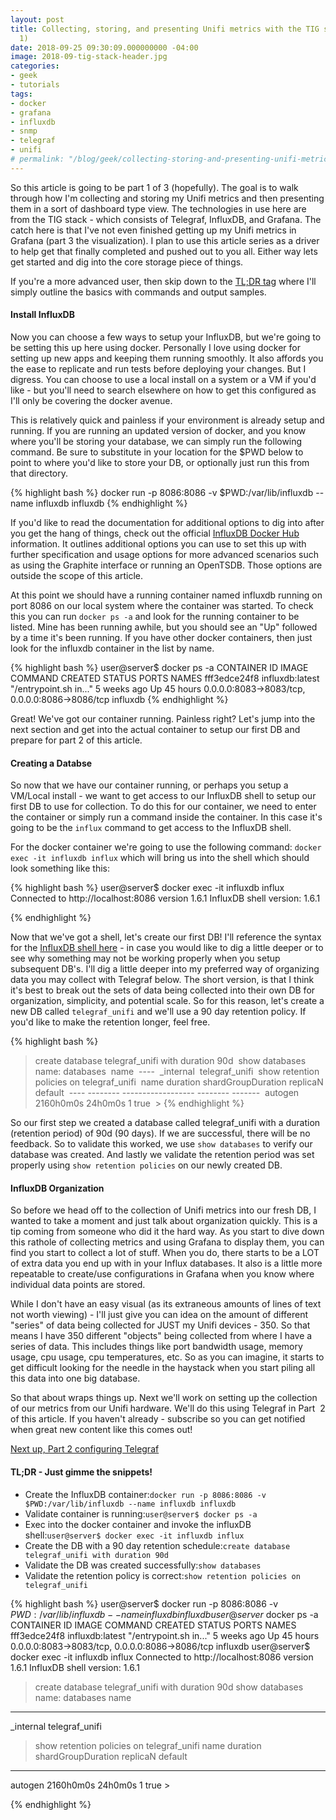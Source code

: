 ```yaml
---
layout: post
title: Collecting, storing, and presenting Unifi metrics with the TIG stack (part
  1)
date: 2018-09-25 09:30:09.000000000 -04:00
image: 2018-09-tig-stack-header.jpg
categories:
- geek
- tutorials
tags:
- docker
- grafana
- influxdb
- snmp
- telegraf
- unifi
# permalink: "/blog/geek/collecting-storing-and-presenting-unifi-metrics-with-the-tig-stack-part-1/"
---
```


So this article is going to be part 1 of 3 (hopefully). The goal is to walk through how I'm collecting and storing my Unifi metrics and then presenting them in a sort of dashboard type view. The technologies in use here are from the TIG stack - which consists of Telegraf, InfluxDB, and Grafana. The catch here is that I've not even finished getting up my Unifi metrics in Grafana (part 3 the visualization). I plan to use this article series as a driver to help get that finally completed and pushed out to you all. Either way lets get started and dig into the core storage piece of things.

If you're a more advanced user, then skip down to the <a href="#tldr">TL;DR tag</a> where I'll simply outline the basics with commands and output samples.

#### Install InfluxDB

Now you can choose a few ways to setup your InfluxDB, but we're going to be setting this up here using docker. Personally I love using docker for setting up new apps and keeping them running smoothly. It also affords you the ease to replicate and run tests before deploying your changes. But I digress. You can choose to use a local install on a system or a VM if you'd like - but you'll need to search elsewhere on how to get this configured as I'll only be covering the docker avenue. 

This is relatively quick and painless if your environment is already setup and running. If you are running an updated version of docker, and you know where you'll be storing your database, we can simply run the following command. Be sure to substitute in your location for the $PWD below to point to where you'd like to store your DB, or optionally just run this from that directory.

{% highlight bash %}
docker run -p 8086:8086 -v $PWD:/var/lib/influxdb --name influxdb influxdb
{% endhighlight %}

If you'd like to read the documentation for additional options to dig into after you get the hang of things, check out the official <a href="https://hub.docker.com/_/influxdb/">InfluxDB Docker Hub</a> information. It outlines additional options you can use to set this up with further specification and usage options for more advanced scenarios such as using the Graphite interface or running an OpenTSDB. Those options are outside the scope of this article.

At this point we should have a running container named influxdb running on port 8086 on our local system where the container was started. To check this you can run `docker ps -a` and look for the running container to be listed. Mine has been running awhile, but you should see an "Up" followed by a time it's been running. If you have other docker containers, then just look for the influxdb container in the list by name.

{% highlight bash %}
user@server$ docker ps -a
CONTAINER ID        IMAGE               COMMAND                  CREATED             STATUS              PORTS                                            NAMES
fff3edce24f8        influxdb:latest     "/entrypoint.sh in..."   5 weeks ago         Up 45 hours         0.0.0.0:8083->8083/tcp, 0.0.0.0:8086->8086/tcp   influxdb
{% endhighlight %}

Great! We've got our container running. Painless right? Let's jump into the next section and get into the actual container to setup our first DB and prepare for part 2 of this article.

#### Creating a Databse

So now that we have our container running, or perhaps you setup a VM/Local install - we want to get access to our InfluxDB shell to setup our first DB to use for collection. To do this for our container, we need to enter the container or simply run a command inside the container. In this case it's going to be the `influx` command to get access to the InfluxDB shell. 

For the docker container we're going to use the following command: `docker exec -it influxdb influx` which will bring us into the shell which should look something like this:

{% highlight bash %}
user@server$ docker exec -it influxdb influx
Connected to http://localhost:8086 version 1.6.1
InfluxDB shell version: 1.6.1
> 
{% endhighlight %}

Now that we've got a shell, let's create our first DB! I'll reference the syntax for the <a href="https://docs.influxdata.com/influxdb/v1.6/query_language/database_management/#create-database">InfluxDB shell here</a> - in case you would like to dig a little deeper or to see why something may not be working properly when you setup subsequent DB's. I'll dig a little deeper into my preferred way of organizing data you may collect with Telegraf below. The short version, is that I think it's best to break out the sets of data being collected into their own DB for organization, simplicity, and potential scale. So for this reason, let's create a new DB called `telegraf_unifi` and we'll use a 90 day retention policy. If you'd like to make the retention longer, feel free.

{% highlight bash %}
> create database telegraf_unifi with duration 90d 
> show databases 
name: databases
 name
 ----
 _internal 
telegraf_unifi 
> show retention policies on telegraf_unifi 
name    duration  shardGroupDuration replicaN default 
----    --------  ------------------ -------- ------- 
autogen 2160h0m0s 24h0m0s            1        true
 > 
{% endhighlight %}

So our first step we created a database called telegraf_unifi with a duration (retention period) of 90d (90 days). If we are successful, there will be no feedback. So to validate this worked, we use `show databases` to verify our database was created. And lastly we validate the retention period was set properly using `show retention policies` on our newly created DB.

#### InfluxDB Organization

So before we head off to the collection of Unifi metrics into our fresh DB, I wanted to take a moment and just talk about organization quickly. This is a tip coming from someone who did it the hard way. As you start to dive down this rathole of collecting metrics and using Grafana to display them, you can find you start to collect a lot of stuff. When you do, there starts to be a LOT of extra data you end up with in your Influx databases. It also is a little more repeatable to create/use configurations in Grafana when you know where individual data points are stored.

While I don't have an easy visual (as its extraneous amounts of lines of text not worth viewing) - I'll just give you can idea on the amount of different "series" of data being collected for JUST my Unifi devices - 350. So that means I have 350 different "objects" being collected from where I have a series of data. This includes things like port bandwidth usage, memory usage, cpu usage, cpu temperatures, etc. So as you can imagine, it starts to get difficult looking for the needle in the haystack when you start piling all this data into one big database. 

So that about wraps things up. Next we'll work on setting up the collection of our metrics from our Unifi hardware. We'll do this using Telegraf in Part  2 of this article. If you haven't already - subscribe so you can get notified when great new content like this comes out!

<a href="https://1activegeek.com/blog/geek/collecting-storing-and-presenting-unifi-metrics-with-the-tig-stack-part-2/">Next up, Part 2 configuring Telegraf</a>

<a name="tldr"></a>
#### TL;DR - Just gimme the snippets!

- Create the InfluxDB container:`docker run -p 8086:8086 -v $PWD:/var/lib/influxdb --name influxdb influxdb`
- Validate container is running:`user@server$ docker ps -a`
- Exec into the docker container and invoke the influxDB shell:`user@server$ docker exec -it influxdb influx`
- Create the DB with a 90 day retention schedule:`create database telegraf_unifi with duration 90d`
- Validate the DB was created successfully:`show databases`
- Validate the retention policy is correct:`show retention policies on telegraf_unifi`

{% highlight bash %}
user@server$ docker run -p 8086:8086 -v $PWD:/var/lib/influxdb --name influxdb influxdb
user@server$ docker ps -a
CONTAINER ID        IMAGE               COMMAND                  CREATED             STATUS              PORTS                                            NAMES
fff3edce24f8        influxdb:latest     "/entrypoint.sh in..."   5 weeks ago         Up 45 hours         0.0.0.0:8083->8083/tcp, 0.0.0.0:8086->8086/tcp   influxdb
user@server$ docker exec -it influxdb influx
Connected to http://localhost:8086 version 1.6.1
InfluxDB shell version: 1.6.1
> create database telegraf_unifi with duration 90d
> show databases
name: databases
name
----
_internal
telegraf_unifi
> show retention policies on telegraf_unifi
name    duration  shardGroupDuration replicaN default
----    --------  ------------------ -------- -------
 autogen 2160h0m0s 24h0m0s 1 true \>

{% endhighlight %}



